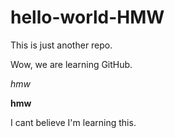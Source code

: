 # hello-world-HMW
This is just another repo. 

Wow, we are learning GitHub.

*hmw* 

**hmw** 

I cant believe I'm learning this.
